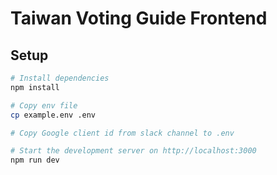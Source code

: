 # Taiwan Voting Guide Frontend

## Setup

```bash
# Install dependencies
npm install

# Copy env file
cp example.env .env

# Copy Google client id from slack channel to .env

# Start the development server on http://localhost:3000
npm run dev
```
